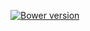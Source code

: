 [![Bower version](http://img.shields.io/bower/v/periphery-label.svg)](https://github.com/jbrudvik/periphery-label)
